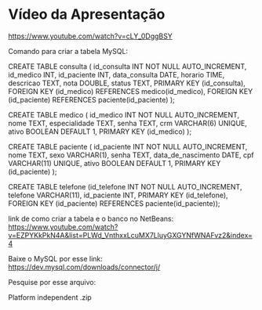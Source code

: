 # Vídeo da Apresentação
https://www.youtube.com/watch?v=cLY_0DggBSY

Comando para criar a tabela MySQL:

CREATE TABLE consulta ( id_consulta INT NOT NULL AUTO_INCREMENT, id_medico INT, id_paciente INT, data_consulta DATE, horario TIME, descricao TEXT, nota DOUBLE, status TEXT, PRIMARY KEY (id_consulta), FOREIGN KEY (id_medico) REFERENCES medico(id_medico), FOREIGN KEY (id_paciente) REFERENCES paciente(id_paciente) ); 

CREATE TABLE medico ( id_medico INT NOT NULL AUTO_INCREMENT, nome TEXT, especialidade TEXT, senha TEXT, crm VARCHAR(6) UNIQUE, ativo BOOLEAN DEFAULT 1, PRIMARY KEY (id_medico) ); 

CREATE TABLE paciente ( id_paciente INT NOT NULL AUTO_INCREMENT, nome TEXT, sexo VARCHAR(1), senha TEXT, data_de_nascimento DATE, cpf VARCHAR(11) UNIQUE, ativo BOOLEAN DEFAULT 1, PRIMARY KEY (id_paciente) );

CREATE TABLE telefone (id_telefone INT NOT NULL AUTO_INCREMENT, telefone VARCHAR(11), id_paciente INT, PRIMARY KEY (id_telefone), FOREIGN KEY (id_paciente) REFERENCES paciente(id_paciente));

link de como criar a tabela e o banco no NetBeans: https://www.youtube.com/watch?v=EZPYKkPkN4A&list=PLWd_VnthxxLcuMX7LluyGXGYNfWNAFvz2&index=4

Baixe o MySQL por esse link: https://dev.mysql.com/downloads/connector/j/

Pesquise por esse arquivo:

Platform independent .zip

